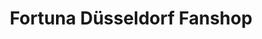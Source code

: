 ---
title: "Fortuna Düsseldorf Fanshop"
url: /duesseldorf/fortuna-duesseldorf-fanshop-burgplatz/
shop: Allgemein
---